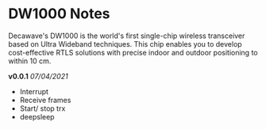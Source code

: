 # DW1000 Notes
Decawave's DW1000 is the world's first single-chip wireless transceiver based on Ultra Wideband techniques. 
This chip enables you to develop cost-effective RTLS solutions with precise indoor and outdoor positioning to within 10 cm.

**v0.0.1** *07/04/2021*
 - Interrupt
 - Receive frames
 - Start/ stop trx
 - deepsleep



